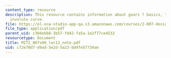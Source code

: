 ```yaml
---
content_type: resource
description: This resource contains information about gears ? basics, terminology,
  involute curve.
file: https://ol-ocw-studio-app-qa.s3.amazonaws.com/courses/2-007-design-and-manufacturing-i-spring-2009/c72e70d7d9ad5e2d5a23bd4fe57734ae_MIT2_007s09_lec12_note.pdf
file_type: application/pdf
parent_uid: c366ebb8-3b57-fd42-fa5a-1e2f77ce4532
resourcetype: Document
title: MIT2_007s09_lec12_note.pdf
uid: c72e70d7-d9ad-5e2d-5a23-bd4fe57734ae
---
```

